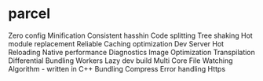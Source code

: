 # parcel
Zero config
Minification
Consistent hasshin
Code splitting
Tree shaking
Hot module replacement
Reliable Caching
optimization
Dev Server
Hot Reloading
Native performance
Diagnostics
Image Optimization
Transpilation
Differential Bundling
Workers
Lazy dev build
Multi Core
File Watching Algorithm - written in C++
Bundling
Compress
Error handling
Https